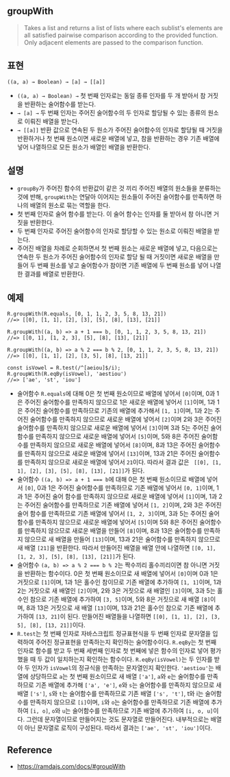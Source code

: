 ## groupWith
> Takes a list and returns a list of lists where each sublist's elements are all satisfied pairwise comparison according to the provided function. Only adjacent elements are passed to the comparison function.

## 표현
```
((a, a) → Boolean) → [a] → [[a]]
```
- `((a, a) → Boolean) →` 첫 번째 인자로는 동일 종류 인자를 두 개 받아서 참 거짓을 반환하는 술어함수를 받는다.
- `→ [a] →` 두 번째 인자는 주어진 술어함수의 두 인자로 할당될 수 있는 종류의 원소로 이뤄진 배열을 받는다.
- `→ [[a]]` 반환 값으로 연속된 두 원소가 주어진 술어함수의 인자로 할당될 때 거짓을 반환하거나 첫 번째 원소이면 새로운 배열에 넣고, 참을 반환하는 경우 기존 배열에 넣어 나열하므로 모든 원소가 배열인 배열을 반환한다.

## 설명
- `groupBy`가 주어진 함수의 반환값이 같은 것 끼리 주어진 배열의 원소들을 분류하는 것에 반해, `groupWith`는 연달아 이어지는 원소들이 주어진 술어함수를 만족하면 하나의 배열의 원소로 묶는 역할을 한다.
- 첫 번째 인자로 술어 함수를 받는다. 이 술어 함수는 인자를 둘 받아서 참 아니면 거짓을 반환한다.
- 두 번째 인자로 주어진 술어함수의 인자로 할당할 수 있는 원소로 이뤄진 배열을 받는다.
- 주어진 배열을 차례로 순회하면서 첫 번째 원소는 새로운 배열에 넣고, 다음으로는 연속한 두 원소가 주어진 술어함수의 인자로 할당 될 때 거짓이면 새로운 배열을 만들어 두 번째 원소를 넣고 술어함수가 참이면 기존 배열에 두 번째 원소를 넣어 나열한 결과를 배열로 반환한다.

## 예제
```
R.groupWith(R.equals, [0, 1, 1, 2, 3, 5, 8, 13, 21])
//=> [[0], [1, 1], [2], [3], [5], [8], [13], [21]]

R.groupWith((a, b) => a + 1 === b, [0, 1, 1, 2, 3, 5, 8, 13, 21])
//=> [[0, 1], [1, 2, 3], [5], [8], [13], [21]]

R.groupWith((a, b) => a % 2 === b % 2, [0, 1, 1, 2, 3, 5, 8, 13, 21])
//=> [[0], [1, 1], [2], [3, 5], [8], [13, 21]]

const isVowel = R.test(/^[aeiou]$/i);
R.groupWith(R.eqBy(isVowel), 'aestiou')
//=> ['ae', 'st', 'iou']
```
- 술어함수 `R.equals`에 대해 0은 첫 번째 원소이므로 배열에 넣어서 `[0]`이며, 0과 1은 주어진 술어함수를 만족하지 않으므로 1은 새로운 배열에 넣어서 `[1]`이며, 1과 1은 주어진 술어함수를 만족하므로 기존의 배열에 추가해서 `[1, 1]`이며, 1과 2는 주어진 술어함수를 만족하지 않으므로 새로운 배열에 넣어서 `[2]`이며 2와 3은 주어진 술어함수를 만족하지 않으므로 새로운 배열에 넣어서 `[3]`이며 3과 5는 주어진 술어함수를 만족하지 않으므로 새로운 배열에 넣어서 `[5]`이며, 5와 8은 주어진 술어함수를 만족하지 않으므로 새로운 배열에 넣어서 `[8]`이며, 8과 13은 주어진 술어함수를 만족하지 않으므로 새로운 배열에 넣어서 `[13]`이며, 13과 21은 주어진 술어함수를 만족하지 않으므로 새로운 배열에 넣어서 `21`이다. 따라서 결과 값은 ` [[0], [1, 1], [2], [3], [5], [8], [13], [21]]`가 된다.
- 술어함수 `((a, b) => a + 1 === b`에 대해 0은 첫 번째 원소이므로 배열에 넣어서 `[0]`, 0과 1은 주어진 술어함수를 만족하므로 기존 배열에 넣어서 `[0, 1]`이며, 1과 1은 주어진 술어 함수를 만족하지 않으므로 새로운 배열에 넣어서 `[1]`이며, 1과 2는 주어진 술어함수를 만족하므로 기존 배열에 넣어서 `[1, 2]`이며, 2와 3은 주어진 술어 함수를 만족하므로 기존 배열에 넣어서 `[1, 2, 3]`이며, 3과 5는 주어진 술어함수를 만족하지 않으므로 새로운 배열에 넣어서 `[5]`이며 5와 8은 주어진 술어함수를 만족하지 않으므로 새로운 배열을 만들어 `[8]`이며, 8과 13은 술어함수를 만족하지 않으므로 새 배열을 만들어 `[13]`이며, 13과 21은 술어함수를 만족하지 않으므로 새 배열 `[21]`을 반환한다. 따라서 만들어진 배열을 배열 안에 나열하면 `[[0, 1], [1, 2, 3], [5], [8], [13], [21]]`가 된다.
- 술어함수 `(a, b) => a % 2 === b % 2`는 짝수끼리 홀수끼리이면 참 아니면 거짓을 반환하는 함수이다. 0은 첫 번째 원소이므로 새 배열에 넣어서 `[0]`이며 0과 1은 거짓으로 `[1]`이며, 1과 1은 홀수인 참이므로 기존 배열에 추가하여 `[1, 1]`이며, 1과 2는 거짓으로 새 배열인 `[2]`이며, 2와 3은 거짓으로 새 배열인 `[3]`이며, 3과 5는 홀수인 참으로 기존 배열에 추가하여 `[3, 5]`이며, 5와 8은 거짓으로 새 배열 `[8]`이며, 8과 13은 거짓으로 새 배열 `[13]`이며, 13과 21은 홀수인 참으로 기존 배열에 추가하여 `[13, 21]`이 된다. 만들어진 배열들을 나열하면 `[[0], [1, 1], [2], [3, 5], [8], [13, 21]]`이다.
- `R.test`는 첫 번째 인자로 자바스크립트 정규표현식을 두 번째 인자로 문자열을 입력하여 주어진 정규표현을 만족하는지 확인하는 술어함수이다. `R.eqBy`는 첫 번째 인자로 함수를 받고 두 번째 세번째 인자로 첫 번째에 넣은 함수의 인자로 넣어 평가했을 때 두 값이 일치하는지 확인하는 함수이다. `R.eqBy(isVowel)`는 두 인자를 받아 두 인자가 `isVowel`의 정규식을 만족하는 문자열인지 확인한다. `'aestiou'`는 배열에 상당하므로 `a`는 첫 번째 원소이므로 새 배열 `['a']`, `a`와 `e`는 술어함수를 만족하므로 기존 배열에 추가해 `['a', 'e']`, `e`와 `s`는 술어함수를 만족하지 않으므로 새 배열 `['s']`, `s`와 `t`는 술어함수를 만족하므로 기존 배열 `['s', 't']`, t와 i는 술어함수를 만족하지 않으므로 `[i]`이며, `i`와 `o`는 술어함수를 만족하므로 기존 배열에 추가하여 `[i, o]`, `o`와 `u`는 술어함수를 만족하므로 기존 배열에 추가하여 `[i, o, u]`이다. 그런데 문자열이므로 만들어지는 것도 문자열로 만들어진다. 내부적으로는 배열이 아닌 문자열로 로직이 구성된다. 따라서 결과는 `['ae', 'st', 'iou']`이다.

## Reference
- https://ramdajs.com/docs/#groupWith
